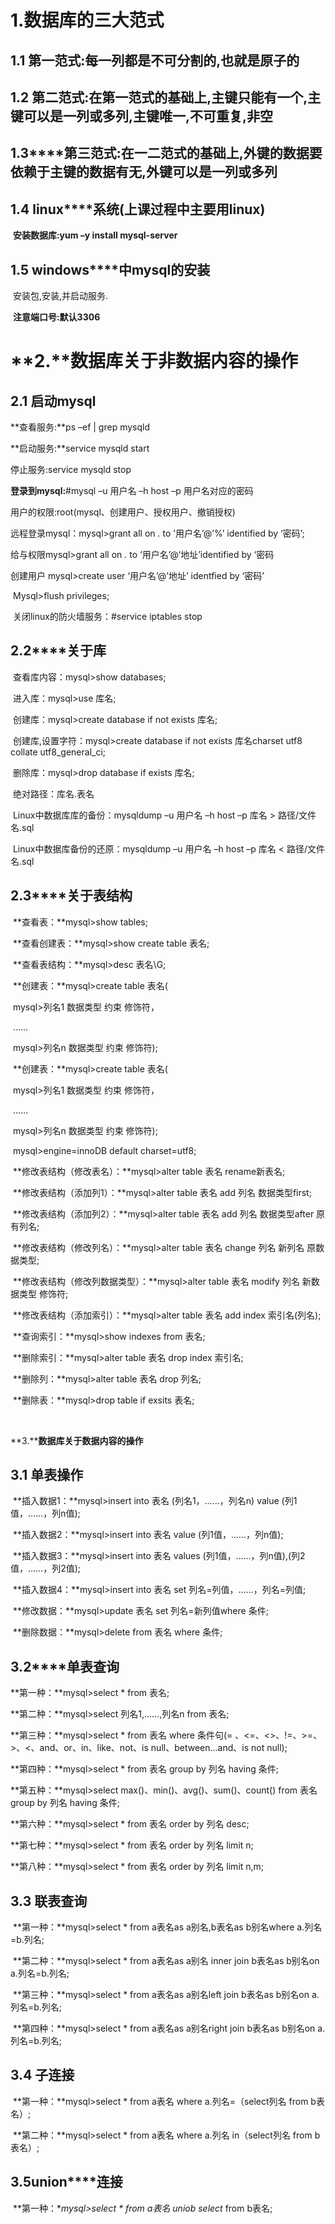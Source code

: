 # 1.数据库的三大范式

## **1.1** **第一范式:每一列都是不可分割的,也就是原子的**

## **1.2** **第二范式:在第一范式的基础上,主键只能有一个,主键可以是一列或多列,主键唯一,不可重复,非空**

## **1.3****第三范式:在一二范式的基础上,外键的数据要依赖于主键的数据有无,外键可以是一列或多列**

## **1.4 linux****系统(上课过程中主要用linux)**

​    **安装数据库:yum –y install mysql-server**

## **1.5 windows****中mysql的安装**

​    安装包,安装,并启动服务.

​    **注意端口号:默认3306**

# **2.**数据库关于非数据内容的操作

## **2.1** **启动mysql**

**查看服务:**ps –ef | grep mysqld

**启动服务:**service mysqld start

停止服务:service mysqld stop

**登录到mysql:**#mysql –u 用户名 –h host –p 用户名对应的密码

用户的权限:root(mysql、创建用户、授权用户、撤销授权)

远程登录mysql：mysql>grant all on *.* to ’用户名’@’%’ identified by ‘密码’;

给与权限mysql>grant all on *.* to ‘用户名’@‘地址’identified by ‘密码

创建用户 mysql>create  user  ‘用户名’@’地址’ identfied by ‘密码’

​               Mysql>flush privileges;

​            关闭linux的防火墙服务：#service iptables stop

 

## **2.2****关于库**

​    查看库内容：mysql>show databases;

​    进入库：mysql>use 库名;

​    创建库：mysql>create database if not exists 库名;

​    创建库,设置字符：mysql>create database if not exists 库名charset utf8 collate utf8_general_ci;

​    删除库：mysql>drop database if exists 库名;

​    绝对路径：库名.表名

​    Linux中数据库库的备份：mysqldump –u 用户名 –h host –p 库名 > 路径/文件名.sql

​    Linux中数据库备份的还原：mysqldump –u 用户名 –h host –p 库名 < 路径/文件名.sql

 

## **2.3****关于表结构**

​    **查看表：**mysql>show tables;

​    **查看创建表：**mysql>show create table 表名;

​    **查看表结构：**mysql>desc 表名\G;

​    **创建表：**mysql>create table 表名(

​           mysql>列名1 数据类型 约束 修饰符，

​           ……

​           mysql>列名n 数据类型 约束 修饰符);

​    **创建表：**mysql>create table 表名(

​           mysql>列名1 数据类型 约束 修饰符，

​           ……

​           mysql>列名n 数据类型 约束 修饰符);

​           mysql>engine=innoDB default charset=utf8;

​    **修改表结构（修改表名）：**mysql>alter table 表名 rename新表名;

​    **修改表结构（添加列1）：**mysql>alter table 表名 add 列名 数据类型first;

​    **修改表结构（添加列2）：**mysql>alter table 表名 add 列名 数据类型after 原有列名;

​    **修改表结构（修改列名）：**mysql>alter table 表名 change 列名 新列名 原数据类型;

​    **修改表结构（修改列数据类型）：**mysql>alter table 表名 modify 列名 新数据类型 修饰符;

​    **修改表结构（添加索引）：**mysql>alter table 表名 add index 索引名(列名);

​    **查询索引：**mysql>show indexes from 表名;

​    **删除索引：**mysql>alter table 表名 drop index 索引名;

​    **删除列：**mysql>alter table 表名 drop 列名;

​    **删除表：**mysql>drop table if exsits 表名;

​    

**3.****数据库关于数据内容的操作**

## **3.1** **单表操作**

​    **插入数据1：**mysql>insert into 表名 (列名1，……，列名n) value (列1值，……，列n值);

​    **插入数据2：**mysql>insert into 表名 value (列1值，……，列n值);

​    **插入数据3：**mysql>insert into 表名 values (列1值，……，列n值),(列2值，……，列2值);

​    **插入数据4：**mysql>insert into 表名 set 列名=列值，……，列名=列值;

​    **修改数据：**mysql>update 表名 set 列名=新列值where 条件;

​    **删除数据：**mysql>delete from 表名 where 条件;

 

## **3.2****单表查询**

**第一种：**mysql>select * from 表名;

**第二种：**mysql>select 列名1,……,列名n from 表名;

**第三种：**mysql>select * from 表名 where 条件句(= 、<=、<>、!=、>=、>、<、and、or、in、like、not、is null、between…and、is not null);

**第四种：**mysql>select * from 表名 group by 列名 having 条件;

**第五种：**mysql>select max()、min()、avg()、sum()、count() from 表名 group by 列名 having 条件;

**第六种：**mysql>select * from 表名 order by 列名 desc;

**第七种：**mysql>select * from 表名 order by 列名 limit n;

**第八种：**mysql>select * from 表名 order by 列名 limit n,m;

 

## **3.3** **联表查询**

​    **第一种：**mysql>select * from a表名as a别名,b表名as b别名where a.列名=b.列名;

​    **第二种：**mysql>select * from a表名as a别名 inner join b表名as b别名on a.列名=b.列名;

​    **第三种：**mysql>select * from a表名as a别名left join b表名as b别名on a.列名=b.列名;

​    **第四种：**mysql>select * from a表名as a别名right join b表名as b别名on a.列名=b.列名;

 

## **3.4** **子连接**

​    **第一种：**mysql>select * from a表名 where a.列名=（select列名 from b表名）;

​    **第二种：**mysql>select * from a表名 where a.列名 in（select列名 from b表名）;

 

## **3.5union****连接**

​    **第一种：**mysql>select * from a表名 uniob select* from b表名;